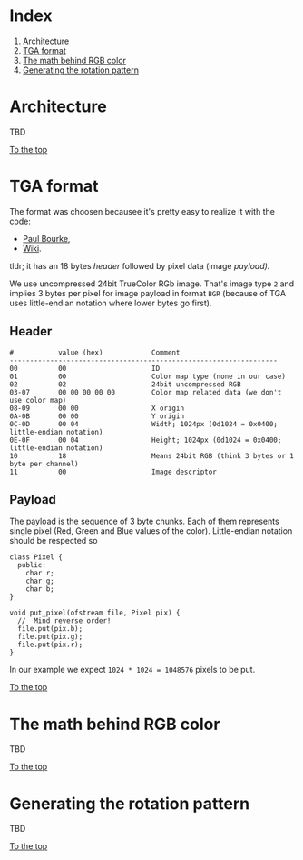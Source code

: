 # Index

1. [Architecture](#architecture)
1. [TGA format](#tga-format)
1. [The math behind RGB color](#the-math-behind-rgb-color)
1. [Generating the rotation pattern](#generating-the-rotation-pattern)

# Architecture

TBD

[To the top](#index)

# TGA format

The format was choosen becausee it's pretty easy to realize it with the code:

- [Paul Bourke](http://www.paulbourke.net/dataformats/tga/),
- [Wiki](https://en.wikipedia.org/wiki/Truevision_TGA).

tldr; it has an 18 bytes _header_ followed by pixel data (image _payload)._

We use uncompressed 24bit TrueColor RGb image. That's image type `2` and implies 3 bytes per pixel for image payload in format `BGR` (because of TGA uses little-endian notation where lower bytes go first).

## Header

```
#           value (hex)            Comment
------------------------------------------------------------------
00          00                     ID
01          00                     Color map type (none in our case)
02          02                     24bit uncompressed RGB
03-07       00 00 00 00 00         Color map related data (we don't use color map)
08-09       00 00                  X origin
0A-0B       00 00                  Y origin
0C-0D       00 04                  Width; 1024px (0d1024 = 0x0400; little-endian notation)
0E-0F       00 04                  Height; 1024px (0d1024 = 0x0400; little-endian notation)
10          18                     Means 24bit RGB (think 3 bytes or 1 byte per channel)
11          00                     Image descriptor
```

## Payload

The payload is the sequence of 3 byte chunks. Each of them represents single pixel (Red, Green and Blue values of the color). Little-endian notation should be respected so

```
class Pixel {
  public:
    char r;
    char g;
    char b;
}

void put_pixel(ofstream file, Pixel pix) {
  //  Mind reverse order!
  file.put(pix.b);
  file.put(pix.g);
  file.put(pix.r);
}
```

In our example we expect `1024 * 1024 = 1048576` pixels to be put.

[To the top](#index)

# The math behind RGB color

TBD

[To the top](#index)

# Generating the rotation pattern

TBD

[To the top](#index)
